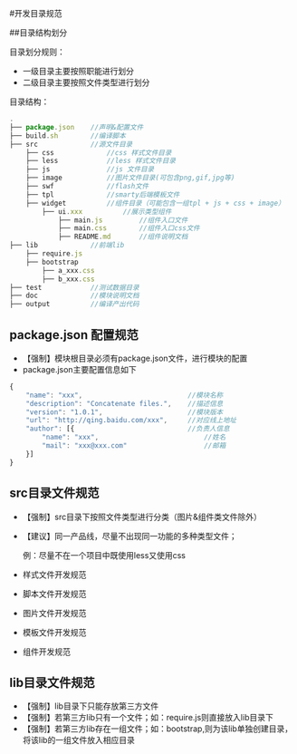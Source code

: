 #开发目录规范

##目录结构划分

目录划分规则：

* 一级目录主要按照职能进行划分
* 二级目录主要按照文件类型进行划分

目录结构：
```javascript
.
├── package.json    //声明&配置文件
├── build.sh        //编译脚本
├── src             //源文件目录
    ├── css             //css 样式文件目录
    ├── less            //less 样式文件目录
    ├── js              //js 文件目录
    ├── image           //图片文件目录(可包含png,gif,jpg等)
    ├── swf             //flash文件
    ├── tpl             //smarty后端模板文件
    ├── widget          //组件目录（可能包含一组tpl + js + css + image）
        ├── ui.xxx          //展示类型组件
            ├── main.js         //组件入口文件
            ├── main.css        //组件入口css文件
            ├── README.md       //组件说明文档
├── lib             //前端lib
    ├── require.js
    ├── bootstrap
        ├── a_xxx.css
        ├── b_xxx.css
├── test            //测试数据目录
├── doc             //模块说明文档
├── output          //编译产出代码
```

## package.json  配置规范
* 【强制】模块根目录必须有package.json文件，进行模块的配置
* package.json主要配置信息如下
```javascript
{
    "name": "xxx",                          //模块名称
    "description": "Concatenate files.",    //描述信息
    "version": "1.0.1",                     //模块版本
    "url": "http://qing.baidu.com/xxx",     //对应线上地址
    "author": [{                            //负责人信息
        "name": "xxx",                          //姓名
        "mail": "xxx@xxx.com"                   //邮箱
    }]
}
```

## src目录文件规范
* 【强制】src目录下按照文件类型进行分类（图片&组件类文件除外）
* 【建议】同一产品线，尽量不出现同一功能的多种类型文件；

    例：尽量不在一个项目中既使用less又使用css

* 样式文件开发规范
* 脚本文件开发规范
* 图片文件开发规范
* 模板文件开发规范
* 组件开发规范

## lib目录文件规范
* 【强制】lib目录下只能存放第三方文件
* 【强制】若第三方lib只有一个文件；如：require.js则直接放入lib目录下
* 【强制】若第三方lib存在一组文件；如：bootstrap,则为该lib单独创建目录，将该lib的一组文件放入相应目录
